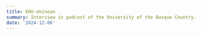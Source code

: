 ```yaml
---
title: EHU-ekinean
summary: Interview in podcast of the University of the Basque Country. 
date: '2024-12-06'
---
```

